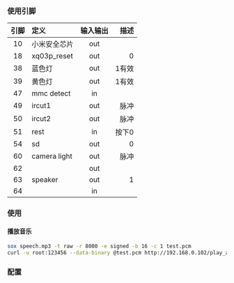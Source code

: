 ### 使用引脚

|引脚|定义|输入输出|描述|
|:-:|:-|:-:|-:|
|10|小米安全芯片|out|
|18|xq03p_reset|out|0
|38|蓝色灯|out|1有效
|39|黄色灯|out|1有效
|47|mmc detect|in
|49|ircut1|out|脉冲
|50|ircut2|out|脉冲
|51|rest|in|按下0
|54|sd|out|0
|60|camera light|out|脉冲
|62||out
|63|speaker|out|1
|64||in|


### 使用
#### 播放音乐
```bash
sox speech.mp3 -t raw -r 8000 -e signed -b 16 -c 1 test.pcm
curl -u root:123456 --data-binary @test.pcm http://192.168.0.102/play_audio

```

### 配置
